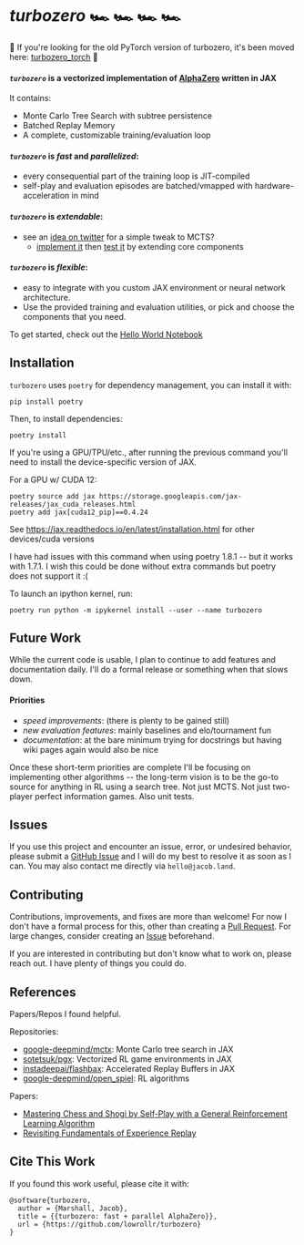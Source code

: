 # *turbozero* 🏎️ 🏎️ 🏎️ 🏎️

📣 If you're looking for the old PyTorch version of turbozero, it's been moved here: [turbozero_torch](https://github.com/lowrollr/turbozero_torch) 📣

#### *`turbozero`* is a vectorized implementation of [AlphaZero](https://deepmind.google/discover/blog/alphazero-shedding-new-light-on-chess-shogi-and-go/) written in JAX

It contains:
* Monte Carlo Tree Search with subtree persistence
* Batched Replay Memory
* A complete, customizable training/evaluation loop

#### *`turbozero`* is *_fast_* and *_parallelized_*:
 * every consequential part of the training loop is JIT-compiled
 * self-play and evaluation episodes are batched/vmapped with hardware-acceleration in mind

#### *`turbozero`* is *_extendable_*:
 * see an [idea on twitter](https://twitter.com/ptrschmdtnlsn/status/1748800529608888362) for a simple tweak to MCTS?
      * [implement it](https://github.com/lowrollr/turbozero/blob/main/core/evaluators/mcts/weighted_mcts.py) then [test it](https://github.com/lowrollr/turbozero/blob/main/notebooks/weighted_mcts.ipynb) by extending core components
  
#### *`turbozero`* is *_flexible_*:
 * easy to integrate with you custom JAX environment or neural network architecture.
 * Use the provided training and evaluation utilities, or pick and choose the components that you need.

To get started, check out the [Hello World Notebook](https://github.com/lowrollr/turbozero/blob/main/notebooks/hello_world.ipynb)

## Installation
`turbozero` uses `poetry` for dependency management, you can install it with:
```
pip install poetry
```
Then, to install dependencies:
```
poetry install
```
If you're using a GPU/TPU/etc., after running the previous command you'll need to install the device-specific version of JAX.

For a GPU w/ CUDA 12:
```
poetry source add jax https://storage.googleapis.com/jax-releases/jax_cuda_releases.html
poetry add jax[cuda12_pip]==0.4.24
```
See https://jax.readthedocs.io/en/latest/installation.html for other devices/cuda versions

I have had issues with this command when using poetry 1.8.1 -- but it works with 1.7.1.
I wish this could be done without extra commands but poetry does not support it :(

To launch an ipython kernel, run:
```
poetry run python -m ipykernel install --user --name turbozero
```

## Future Work
While the current code is usable, I plan to continue to add features and documentation daily. I'll do a formal release or something when that slows down.
#### Priorities
* *speed improvements*: (there is plenty to be gained still)
* *new evaluation features*: mainly baselines and elo/tournament fun
* *documentation*: at the bare minimum trying for docstrings but having wiki pages again would also be nice

Once these short-term priorities are complete I'll be focusing on implementing other algorithms -- the long-term vision is to be the go-to source for anything in RL using a search tree. Not just MCTS. Not just two-player perfect information games. Also unit tests.

## Issues
If you use this project and encounter an issue, error, or undesired behavior, please submit a [GitHub Issue](https://github.com/lowrollr/turbozero/issues) and I will do my best to resolve it as soon as I can. You may also contact me directly via `hello@jacob.land`.

## Contributing 
Contributions, improvements, and fixes are more than welcome! For now I don't have a formal process for this, other than creating a [Pull Request](https://github.com/lowrollr/turbozero/pulls). For large changes, consider creating an [Issue](https://github.com/lowrollr/turbozero/issues) beforehand.

If you are interested in contributing but don't know what to work on, please reach out. I have plenty of things you could do.

## References
Papers/Repos I found helpful.

Repositories:
* [google-deepmind/mctx](https://github.com/google-deepmind/mctx): Monte Carlo tree search in JAX
* [sotetsuk/pgx](https://github.com/sotetsuk/pgx): Vectorized RL game environments in JAX
* [instadeepai/flashbax](https://github.com/instadeepai/flashbax): Accelerated Replay Buffers in JAX
* [google-deepmind/open_spiel](https://github.com/google-deepmind/open_spiel): RL algorithms

Papers:
* [Mastering Chess and Shogi by Self-Play with a General Reinforcement Learning Algorithm](https://arxiv.org/abs/1712.01815)
* [Revisiting Fundamentals of Experience Replay](https://arxiv.org/abs/2007.06700)


## Cite This Work
If you found this work useful, please cite it with:
```
@software{turbozero,
  author = {Marshall, Jacob},
  title = {{turbozero: fast + parallel AlphaZero}},
  url = {https://github.com/lowrollr/turbozero}
}
```
